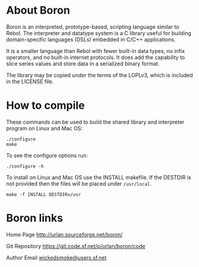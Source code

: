 About Boron
===========

Boron is an interpreted, prototype-based, scripting language similar to Rebol.
The interpreter and datatype system is a C library useful for building
domain-specific languages (DSLs) embedded in C/C++ applications.

It is a smaller language than Rebol with fewer built-in data types, no infix
operators, and no built-in internet protocols.  It does add the capability to
slice series values and store data in a serialized binary format.

The library may be copied under the terms of the LGPLv3, which is included in
the LICENSE file.


How to compile
==============

These commands can be used to build the shared library and interpreter program
on Linux and Mac OS:

    ./configure
    make

To see the configure options run:

    ./configure -h

To install on Linux and Mac OS use the INSTALL makefile.  If the DESTDIR is
not provided then the files will be placed under `/usr/local`.

    make -f INSTALL DESTDIR=/usr


Boron links
===========

Home Page
http://urlan.sourceforge.net/boron/

Git Repository
https://git.code.sf.net/p/urlan/boron/code

Author Email
wickedsmoke@users.sf.net

